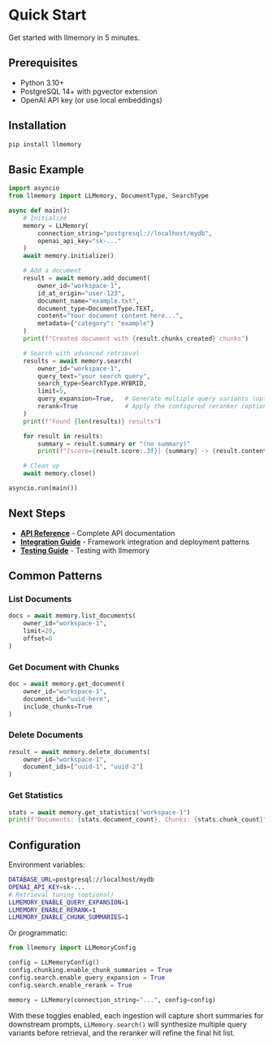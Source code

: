 # Quick Start

Get started with llmemory in 5 minutes.

## Prerequisites

- Python 3.10+
- PostgreSQL 14+ with pgvector extension
- OpenAI API key (or use local embeddings)

## Installation

```bash
pip install llmemory
```

## Basic Example

```python
import asyncio
from llmemory import LLMemory, DocumentType, SearchType

async def main():
    # Initialize
    memory = LLMemory(
        connection_string="postgresql://localhost/mydb",
        openai_api_key="sk-..."
    )
    await memory.initialize()

    # Add a document
    result = await memory.add_document(
        owner_id="workspace-1",
        id_at_origin="user-123",
        document_name="example.txt",
        document_type=DocumentType.TEXT,
        content="Your document content here...",
        metadata={"category": "example"}
    )
    print(f"Created document with {result.chunks_created} chunks")

    # Search with advanced retrieval
    results = await memory.search(
        owner_id="workspace-1",
        query_text="your search query",
        search_type=SearchType.HYBRID,
        limit=5,
        query_expansion=True,   # Generate multiple query variants (optional)
        rerank=True             # Apply the configured reranker (optional)
    )
    print(f"Found {len(results)} results")

    for result in results:
        summary = result.summary or "(no summary)"
        print(f"[score={result.score:.3f}] {summary} -> {result.content[:80]}...")

    # Clean up
    await memory.close()

asyncio.run(main())
```

## Next Steps

- **[API Reference](api-reference.md)** - Complete API documentation
- **[Integration Guide](integration-guide.md)** - Framework integration and deployment patterns
- **[Testing Guide](testing-guide.md)** - Testing with llmemory

## Common Patterns

### List Documents

```python
docs = await memory.list_documents(
    owner_id="workspace-1",
    limit=20,
    offset=0
)
```

### Get Document with Chunks

```python
doc = await memory.get_document(
    owner_id="workspace-1",
    document_id="uuid-here",
    include_chunks=True
)
```

### Delete Documents

```python
result = await memory.delete_documents(
    owner_id="workspace-1",
    document_ids=["uuid-1", "uuid-2"]
)
```

### Get Statistics

```python
stats = await memory.get_statistics("workspace-1")
print(f"Documents: {stats.document_count}, Chunks: {stats.chunk_count}")
```

## Configuration

Environment variables:

```bash
DATABASE_URL=postgresql://localhost/mydb
OPENAI_API_KEY=sk-...
# Retrieval tuning (optional)
LLMEMORY_ENABLE_QUERY_EXPANSION=1
LLMEMORY_ENABLE_RERANK=1
LLMEMORY_ENABLE_CHUNK_SUMMARIES=1
```

Or programmatic:

```python
from llmemory import LLMemoryConfig

config = LLMemoryConfig()
config.chunking.enable_chunk_summaries = True
config.search.enable_query_expansion = True
config.search.enable_rerank = True

memory = LLMemory(connection_string="...", config=config)
```

With these toggles enabled, each ingestion will capture short summaries for downstream prompts, `LLMemory.search()` will synthesize multiple query variants before retrieval, and the reranker will refine the final hit list.
